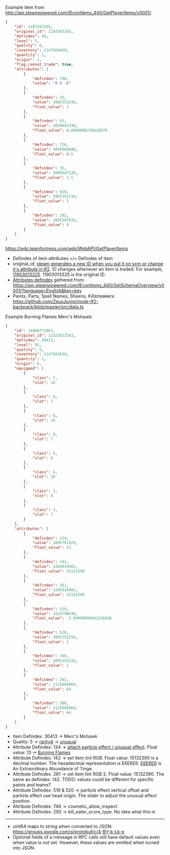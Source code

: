 Example item from http://api.steampowered.com/IEconItems_440/GetPlayerItems/v0001/

```json
{
	"id": 1107583245,
	"original_id": 1107583245,
	"defindex": 59,
	"level": 5,
	"quality": 6,
	"inventory": 2147484658,
	"quantity": 1,
	"origin": 1,
	"flag_cannot_trade": true,
	"attributes": [
		{
			"defindex": 796,
			"value": "8 0 -6"
		},
		{
			"defindex": 33,
			"value": 1065353216,
			"float_value": 1
		},
		{
			"defindex": 83,
			"value": 1058642330,
			"float_value": 0.6000000238418579
		},
		{
			"defindex": 726,
			"value": 1056964608,
			"float_value": 0.5
		},
		{
			"defindex": 35,
			"value": 1069547520,
			"float_value": 1.5
		},
		{
			"defindex": 810,
			"value": 1065353216,
			"float_value": 1
		},
		{
			"defindex": 292,
			"value": 1091567616,
			"float_value": 9
		}
	]
}
```

https://wiki.teamfortress.com/wiki/WebAPI/GetPlayerItems

-   Defindex of item attributes =/= Defindex of item
-   original_id: [steam generates a new ID when you put it on scm or change it's attribute in tf2](https://discord.com/channels/664971400678998016/700005962731225173/855981465686245406). ID changes whenever an item is traded. For example, [11903013325](https://backpack.tf/item/11903013325). 11903013325 is the original ID.
-   [Attributes defindex](./docs/attributes_defindex.json) gathered from: https://api.steampowered.com/IEconItems_440/GetSchemaOverview/v0001/?language=English&key=key
-   Paints, Parts, Spell Names, Sheens, Killstreakers: https://github.com/ZeusJunior/node-tf2-backpack/blob/master/src/data.ts

Example Burning Flames Merc's Mohawk:

```json
{
	"id": 14466771967,
	"original_id": 12321822343,
	"defindex": 30413,
	"level": 95,
	"quality": 5,
	"inventory": 2147483650,
	"quantity": 1,
	"origin": 6,
	"equipped": [
		{
			"class": 7,
			"slot": 10
		},
		{
			"class": 6,
			"slot": 7
		},
		{
			"class": 8,
			"slot": 10
		},
		{
			"class": 9,
			"slot": 7
		},
		{
			"class": 5,
			"slot": 8
		},
		{
			"class": 4,
			"slot": 10
		},
		{
			"class": 1,
			"slot": 8
		},
		{
			"class": 3,
			"slot": 7
		}
	],
	"attributes": [
		{
			"defindex": 134,
			"value": 1095761920,
			"float_value": 13
		},
		{
			"defindex": 142,
			"value": 1265034982,
			"float_value": 15132390
		},
		{
			"defindex": 261,
			"value": 1265034982,
			"float_value": 15132390
		},
		{
			"defindex": 519,
			"value": 3224790630,
			"float_value": -2.84999990463256836
		},
		{
			"defindex": 520,
			"value": 1065353216,
			"float_value": 1
		},
		{
			"defindex": 746,
			"value": 1065353216,
			"float_value": 1
		},
		{
			"defindex": 292,
			"value": 1115684864,
			"float_value": 64
		},
		{
			"defindex": 388,
			"value": 1115684864,
			"float_value": 64
		}
	]
}
```

-   Item Defindex: 30413 -> Merc's Mohawk
-   Quality: 5 -> [rarity4](./docs/qualities.json) -> [unusual](./docs/quality_names.json)
-   Attribute Defindex: 134 -> [attach particle effect / unusual effect](./docs/attributes_defindex.json). Float value: 13 -> [Burning Flames](./docs/attribute_controlled_attached_particles.json)
-   Attribute Defindex: 142 -> set item tint RGB. Float value: 15132390 is a decimal number. The hexadecimal representation is E6E6E6. [E6E6E6](https://github.com/ZeusJunior/node-tf2-backpack/blob/master/src/data.ts#L36) is An Extraordinary Abundance of Tinge.
-   Attribute Defindex: 261 -> set item tint RGB 2. Float value: 15132390. The same as defindex: 142. TODO: values could be different for specific paints and teams?
-   Attribute Defindex: 519 & 520 -> particle effect vertical offset and particle effect use head origin. The slider to adjust the unusual effect position.
-   Attribute Defindex: 746 -> cosmetic_allow_inspect
-   Attribute Defindex: 292 -> kill_eater_score_type. No idea what this is

---

-   uint64 maps to string when converted to JSON: https://groups.google.com/g/protobuf/c/4-BY-k-Lk-g
-   Optional fields of a message in RPC calls still have default values even when value is not set. However, these values are omitted when turned into JSON.
